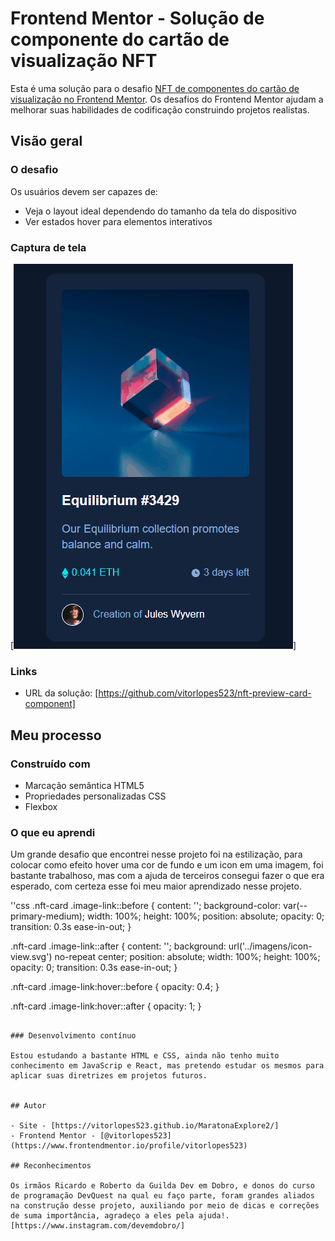 # Frontend Mentor - Solução de componente do cartão de visualização NFT

Esta é uma solução para o desafio [NFT de componentes do cartão de visualização no Frontend Mentor](https://www.frontendmentor.io/challenges/nft-preview-card-component-component-SbdUL_w0U). Os desafios do Frontend Mentor ajudam a melhorar suas habilidades de codificação construindo projetos realistas. 

## Visão geral

### O desafio

Os usuários devem ser capazes de:

- Veja o layout ideal dependendo do tamanho da tela do dispositivo
- Ver estados hover para elementos interativos

### Captura de tela
[<img src="src/imagens/Animação.gif" alt="gif da tela inicial do projeto NFT de componentes do cartão de visualização">]


### Links

- URL da solução: [https://github.com/vitorlopes523/nft-preview-card-component]
## Meu processo

### Construído com

- Marcação semântica HTML5
- Propriedades personalizadas CSS
- Flexbox

### O que eu aprendi

Um grande desafio que encontrei nesse projeto foi na estilização, para colocar como efeito hover uma cor de fundo e um icon em uma imagem, foi bastante trabalhoso, mas com a ajuda de terceiros consegui fazer o que era esperado, com certeza esse foi meu maior aprendizado nesse projeto.

''css
.nft-card .image-link::before {
  content: '';
  background-color: var(--primary-medium);
  width: 100%;
  height: 100%;
  position: absolute;
  opacity: 0;
  transition: 0.3s ease-in-out;
}

.nft-card .image-link::after {
  content: '';
  background: url('../imagens/icon-view.svg') no-repeat center;
  position: absolute;
  width: 100%;
  height: 100%;
  opacity: 0;
  transition: 0.3s ease-in-out;
}

.nft-card .image-link:hover::before {
  opacity: 0.4;
}

.nft-card .image-link:hover::after {
  opacity: 1;
}
```

### Desenvolvimento contínuo

Estou estudando a bastante HTML e CSS, ainda não tenho muito conhecimento em JavaScrip e React, mas pretendo estudar os mesmos para aplicar suas diretrizes em projetos futuros.


## Autor

- Site - [https://vitorlopes523.github.io/MaratonaExplore2/]
- Frontend Mentor - [@vitorlopes523](https://www.frontendmentor.io/profile/vitorlopes523)

## Reconhecimentos

Os irmãos Ricardo e Roberto da Guilda Dev em Dobro, e donos do curso de programação DevQuest na qual eu faço parte, foram grandes aliados na construção desse projeto, auxiliando por meio de dicas e correções de suma importância, agradeço a eles pela ajuda!.
[https://www.instagram.com/devemdobro/]

